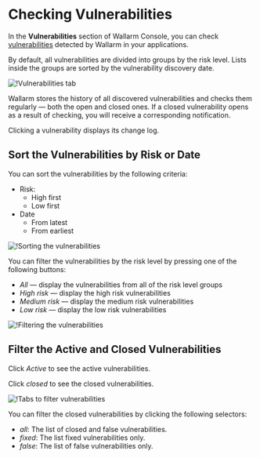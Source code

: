 [link-false-vulns]:     false-vuln.md

[img-check-vulns]:      ../../images/user-guides/vulnerabilities/check-vuln.png
[img-sort-vulns]:       ../../images/user-guides/vulnerabilities/sort-vulns.png
[img-filter-vulns]:     ../../images/user-guides/vulnerabilities/filter-vulns.png
[img-switch-vulns]:     ../../images/user-guides/vulnerabilities/switch-tab-status.png

[glossary-vulnerability]:       ../../glossary-en.md#vulnerability

# Checking Vulnerabilities

In the **Vulnerabilities** section of Wallarm Console, you can check [vulnerabilities][glossary-vulnerability] detected by Wallarm in your applications.

By default, all vulnerabilities are divided into groups by the risk level. Lists inside the groups are sorted by the vulnerability discovery date.

![!Vulnerabilities tab][img-check-vulns]

Wallarm stores the history of all discovered vulnerabilities and checks them regularly&nbsp;— both the open and closed ones. If a closed vulnerability opens as a result of checking, you will receive a corresponding notification.

Clicking a vulnerability displays its change log.

## Sort the Vulnerabilities by Risk or Date

You can sort the vulnerabilities by the following criteria:
*   Risk:
    *   High first
    *   Low first
*   Date
    *   From latest
    *   From earliest

![!Sorting the vulnerabilities][img-sort-vulns]

You can filter the vulnerabilities by the risk level by pressing one of the following buttons:
*   *All* — display the vulnerabilities from all of the risk level groups
*   *High risk* — display the high risk vulnerabilities
*   *Medium risk* — display the medium risk vulnerabilities
*   *Low risk* — display the low risk vulnerabilities

![!Filtering the vulnerabilities][img-filter-vulns]

## Filter the Active and Closed Vulnerabilities

Click *Active* to see the active vulnerabilities.

Click *closed* to see the closed vulnerabilities.

![!Tabs to filter vulnerabilities][img-switch-vulns]

You can filter the closed vulnerabilities by clicking the following selectors:

* *all*: The list of closed and false vulnerabilities.
* *fixed*: The list fixed vulnerabilities only.
* *false*: The list of false vulnerabilities only.
